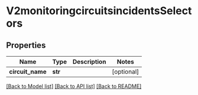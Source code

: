 # V2monitoringcircuitsincidentsSelectors

## Properties
Name | Type | Description | Notes
------------ | ------------- | ------------- | -------------
**circuit_name** | **str** |  | [optional] 

[[Back to Model list]](../README.md#documentation-for-models) [[Back to API list]](../README.md#documentation-for-api-endpoints) [[Back to README]](../README.md)

